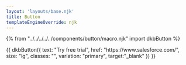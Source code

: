 ```yaml
---
layout: 'layouts/base.njk'
title: Button
templateEngineOverride: njk
---
```

{% from "../../../../../components/button/macro.njk" import dkbButton %}

<div class="p-2">
{{ dkbButton({
		text: "Try free trial",
		href: "https://www.salesforce.com/",
		size: "lg",
		classes: "",
		variation: "primary",
		target:"_blank"
	})
}}
</div>